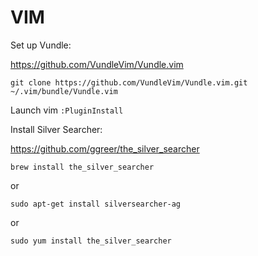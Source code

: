 # VIM

Set up Vundle: 

https://github.com/VundleVim/Vundle.vim

`git clone https://github.com/VundleVim/Vundle.vim.git ~/.vim/bundle/Vundle.vim`

Launch vim
`:PluginInstall`

Install Silver Searcher:

https://github.com/ggreer/the_silver_searcher

`brew install the_silver_searcher`

or

`sudo apt-get install silversearcher-ag`

or

`sudo yum install the_silver_searcher`
